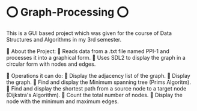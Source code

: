 # ⭕️ Graph-Processing ⭕️

This is a GUI based project which was given for the course of Data Structures and Algorithms in my 3rd semester.

🔴 About the Project:
🔹 Reads data from a .txt file named PPI-1 and processes it into a graphical form.
🔹 Uses SDL2 to display the graph in a circular form with nodes and edges.

🔴 Operations it can do:
🔹 Display the adjacency list of the graph.
🔹 Display the graph.
🔹 Find and display the Minimum spanning tree (Prims Algoritm).
🔹 Find and display the shortest path from a source node to a target node (Dijkstra's Algorithm).
🔹 Count the total number of nodes.
🔹 Display the node with the minimum and maximum edges.
